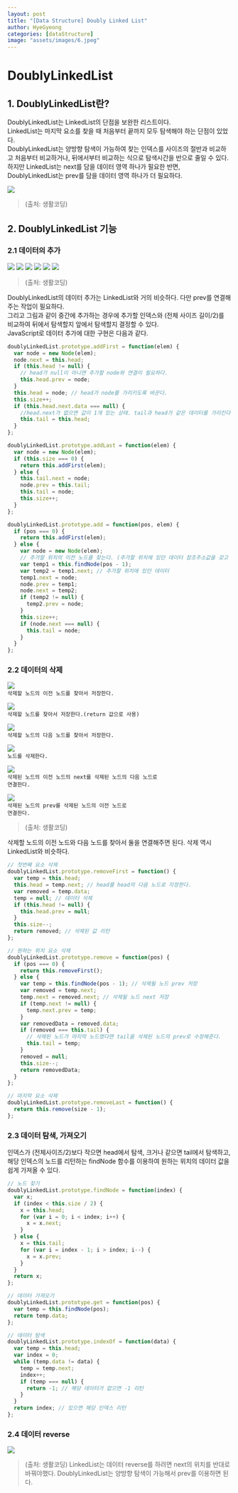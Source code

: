 ```yaml
---
layout: post
title: "[Data Structure] Doubly Linked List"
author: HyeGyeong
categories: [dataStructure]
image: "assets/images/6.jpeg"
---
```


# DoublyLinkedList

## 1. DoublyLinkedList란?

DoublyLinkedList는 LinkedList의 단점을 보완한 리스트이다.<br/>
LinkedList는 마지막 요소를 찾을 때 처음부터 끝까지 모두 탐색해야 하는 단점이 있었다.<br>
DoublyLinkedList는 양방향 탐색이 가능하여 찾는 인덱스를 사이즈의 절반과 비교하고 처음부터 비교하거나, 뒤에서부터 비교하는 식으로 탐색시간을 반으로 줄일 수 있다.<br>
하지만 LinkedList는 next를 담을 데이터 영역 하나가 필요한 반면, DoublyLinkedList는 prev를 담을 데이터 영역 하나가 더 필요하다.<br>

<img src="https://s3.ap-northeast-2.amazonaws.com/opentutorials-user-file/module/1335/2949.png">

> (출처: 생활코딩)

## 2. DoublyLinkedList 기능

### 2.1 데이터의 추가

<img src="https://s3.ap-northeast-2.amazonaws.com/opentutorials-user-file/module/1335/2958.png">
<img src="https://s3.ap-northeast-2.amazonaws.com/opentutorials-user-file/module/1335/2959.png">
<img src="https://s3.ap-northeast-2.amazonaws.com/opentutorials-user-file/module/1335/2960.png">
<img src="https://s3.ap-northeast-2.amazonaws.com/opentutorials-user-file/module/1335/2961.png">
<img src="https://s3.ap-northeast-2.amazonaws.com/opentutorials-user-file/module/1335/2962.png">
<img src="https://s3.ap-northeast-2.amazonaws.com/opentutorials-user-file/module/1335/2963.png">

> (출처: 생활코딩)

DoublyLinkedList의 데이터 추가는 LinkedList와 거의 비슷하다. 다만 prev를 연결해주는 작업이 필요하다.<br>
그리고 그림과 같이 중간에 추가하는 경우에 추가할 인덱스와 (전체 사이즈 길이/2)를 비교하여 뒤에서 탐색할지 앞에서 탐색할지 결정할 수 있다.<br/>
JavaScript로 데이터 추가에 대한 구현은 다음과 같다.

```javascript
doublyLinkedList.prototype.addFirst = function(elem) {
  var node = new Node(elem);
  node.next = this.head;
  if (this.head != null) {
    // head가 null이 아니면 추가할 node와 연결이 필요하다.
    this.head.prev = node;
  }
  this.head = node; // head가 node를 가리키도록 바꾼다.
  this.size++;
  if (this.head.next.data === null) {
    //head.next가 없으면 값이 1개 있는 상태. tail과 head가 같은 데이터를 가리킨다.
    this.tail = this.head;
  }
};

doublyLinkedList.prototype.addLast = function(elem) {
  var node = new Node(elem);
  if (this.size === 0) {
    return this.addFirst(elem);
  } else {
    this.tail.next = node;
    node.prev = this.tail;
    this.tail = node;
    this.size++;
  }
};

doublyLinkedList.prototype.add = function(pos, elem) {
  if (pos === 0) {
    return this.addFirst(elem);
  } else {
    var node = new Node(elem);
    // 추가할 위치의 이전 노드를 찾는다. (추가할 위치에 있던 데이터 참조주소값을 갖고 있기 때문)
    var temp1 = this.findNode(pos - 1);
    var temp2 = temp1.next; // 추가할 위치에 있던 데이터
    temp1.next = node;
    node.prev = temp1;
    node.next = temp2;
    if (temp2 != null) {
      temp2.prev = node;
    }
    this.size++;
    if (node.next === null) {
      this.tail = node;
    }
  }
};
```

### 2.2 데이터의 삭제

<img src="https://s3.ap-northeast-2.amazonaws.com/opentutorials-user-file/module/1335/2969.png"><br/>
<code>삭제할 노드의 이전 노드를 찾아서 저장한다.</code>

<img src="https://s3.ap-northeast-2.amazonaws.com/opentutorials-user-file/module/1335/2970.png"><br/>
<code>삭제할 노드를 찾아서 저장한다.(return 값으로 사용)</code>

<img src="https://s3.ap-northeast-2.amazonaws.com/opentutorials-user-file/module/1335/2971.png"><br/>
<code>삭제할 노드의 다음 노드를 찾아서 저장한다.</code>

<img src="https://s3.ap-northeast-2.amazonaws.com/opentutorials-user-file/module/1335/2972.png"><br/>
<code>노드를 삭제한다.</code>

<img src="https://s3.ap-northeast-2.amazonaws.com/opentutorials-user-file/module/1335/2973.png"><br/>
<code>삭제된 노드의 이전 노드의 next를 삭제된 노드의 다음 노드로 연결한다.</code>

<img src="https://s3.ap-northeast-2.amazonaws.com/opentutorials-user-file/module/1335/2974.png"><br/>
<code>삭제된 노드의 prev를 삭제된 노드의 이전 노드로 연결한다.</code>

> (출처: 생활코딩)

삭제할 노드의 이전 노드와 다음 노드를 찾아서 둘을 연결해주면 된다. 삭제 역시 LinkedList와 비슷하다.

```javascript
// 첫번째 요소 삭제
doublyLinkedList.prototype.removeFirst = function() {
  var temp = this.head;
  this.head = temp.next; // head를 head의 다음 노드로 지정한다.
  var removed = temp.data;
  temp = null; // 데이터 삭제
  if (this.head != null) {
    this.head.prev = null;
  }
  this.size--;
  return removed; // 삭제된 값 리턴
};

// 원하는 위치 요소 삭제
doublyLinkedList.prototype.remove = function(pos) {
  if (pos === 0) {
    return this.removeFirst();
  } else {
    var temp = this.findNode(pos - 1); // 삭제될 노드 prev 저장
    var removed = temp.next;
    temp.next = removed.next; // 삭제될 노드 next 저장
    if (temp.next != null) {
      temp.next.prev = temp;
    }
    var removedData = removed.data;
    if (removed === this.tail) {
      // 삭제된 노드가 마지막 노드였다면 tail을 삭제된 노드의 prev로 수정해준다.
      this.tail = temp;
    }
    removed = null;
    this.size--;
    return removedData;
  }
};

// 마지막 요소 삭제
doublyLinkedList.prototype.removeLast = function() {
  return this.remove(size - 1);
};
```

### 2.3 데이터 탐색, 가져오기

인덱스가 (전체사이즈/2)보다 작으면 head에서 탐색, 크거나 같으면 tail에서 탐색하고, <br>
해당 인덱스의 노드를 리턴하는 findNode 함수를 이용하여 원하는 위치의 데이터 값을 쉽게 가져올 수 있다.

```javascript
// 노드 찾기
doublyLinkedList.prototype.findNode = function(index) {
  var x;
  if (index < this.size / 2) {
    x = this.head;
    for (var i = 0; i < index; i++) {
      x = x.next;
    }
  } else {
    x = this.tail;
    for (var i = index - 1; i > index; i--) {
      x = x.prev;
    }
  }
  return x;
};

// 데이터 가져오기
doublyLinkedList.prototype.get = function(pos) {
  var temp = this.findNode(pos);
  return temp.data;
};

// 데이터 탐색
doublyLinkedList.prototype.indexOf = function(data) {
  var temp = this.head;
  var index = 0;
  while (temp.data != data) {
    temp = temp.next;
    index++;
    if (temp === null) {
      return -1; // 해당 데이터가 없으면 -1 리턴
    }
  }
  return index; // 있으면 해당 인덱스 리턴
};
```

### 2.4 데이터 reverse

<img src="https://s3.ap-northeast-2.amazonaws.com/opentutorials-user-file/module/1335/2968.png"></br>

> (출처: 생활코딩)
> LinkedList는 데이터 reverse를 하려면 next의 위치를 반대로 바꿔야했다. DoublyLinkedList는 양방향 탐색이 가능해서 prev를 이용하면 된다.<br/>
